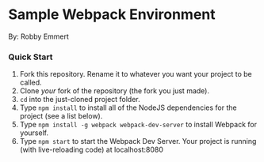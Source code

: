 # Sample Webpack Environment
By: Robby Emmert

### Quick Start
1. Fork this repository.  Rename it to whatever you want your project to be called.
2. Clone *your* fork of the repository (the fork you just made).
3. `cd` into the just-cloned project folder.
4. Type `npm install` to install all of the NodeJS dependencies for the project (see a list below).
5. Type `npm install -g webpack webpack-dev-server` to install Webpack for yourself.
6. Type `npm start` to start the Webpack Dev Server.  Your project is running (with live-reloading code) at localhost:8080
